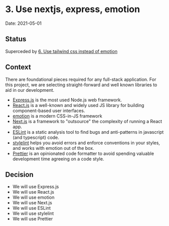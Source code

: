 # 3. Use nextjs, express, emotion

Date: 2021-05-01

## Status

Superceded by
[6. Use tailwind css instead of emotion](0006-use-tailwind-css-instead-of-emotion.md)

## Context

There are foundational pieces required for any full-stack application. For this
project, we are selecting straight-forward and well known libraries to aid in
our development.

- [Express.js](https://expressjs.com) is the most used Node.js web framework.
- [React.js](https://reactjs.org/) is a well-known and widely used JS library
  for building component-based user interfaces.
- [emotion](https://emotion.sh) is a modern CSS-in-JS framework
- [Next.js](https://nextjs.org/) is a framework to "outsource" the complexity of
  running a React app.
- [ESLint](https://eslint.org/) is a static analysis tool to find bugs and
  anti-patterns in javascript (and typescript) code.
- [stylelint](https://stylelint.io/) helps you avoid errors and enforce
  conventions in your styles, and works with emotion out of the box.
- [Prettier](https://prettier.io/) is an opinionated code formatter to avoid
  spending valuable development time agreeing on a code style.

## Decision

- We will use Express.js
- We will use React.js
- We will use emotion
- We will use Next.js
- We will use ESLint
- We will use stylelint
- We will use Prettier
